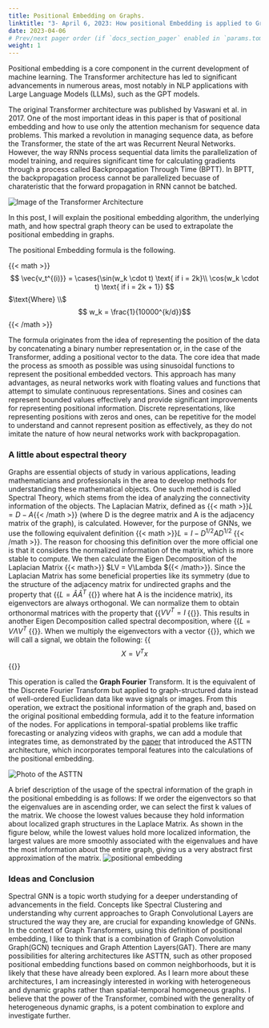 ```yaml
---
title: Positional Embedding on Graphs.
linktitle: "3- April 6, 2023: How positional Embedding is applied to Graph Neural Networks."
date: 2023-04-06
# Prev/next pager order (if `docs_section_pager` enabled in `params.toml`)
weight: 1
---
```

Positional embedding is a core component in the current development of machine learning. The Transformer architecture has led to significant advancements in numerous areas, most notably in NLP applications with Large Language Models (LLMs), such as the GPT models.

The original Transformer architecture was published by Vaswani et al. in 2017. One of the most important ideas in this paper is that of positional embedding and how to use only the attention mechanism for sequence data problems. This marked a revolution in managing sequence data, as before the Transformer, the state of the art was Recurrent Neural Networks. However, the way RNNs process sequential data limits the parallelization of model training, and requires significant time for calculating gradients through a process called Backpropagation Through Time (BPTT). In BPTT, the backpropagation process cannot be parallelized becuase of charateristic that the forward propagation in RNN cannot be batched.

![Image of the Transformer Architecture](transformer.png 'Original Transformer architecture Diagram')

In this post, I will explain the positional embedding algorithm, the underlying math, and how spectral graph theory can be used to extrapolate the positional embedding in graphs.

The positional Embedding formula is the following.

{{< math >}}
$$
\vec{v_t^{(i)}} = \cases{\sin(w_k \cdot t) \text{   if i = 2k}\\ \cos(w_k \cdot t) \text{ if  i = 2k + 1}} 
$$
$\text{Where} \\$
$$ w_k = \frac{1}{10000^{k/d}}$$
{{< /math >}}

The formula originates from the idea of representing the position of the data by concatenating a binary number representation or, in the case of the Transformer, adding a positional vector to the data. The core idea that made the process as smooth as possible was using sinusoidal functions to represent the positional embedded vectors. This approach has many advantages, as neural networks work with floating values and functions that attempt to simulate continuous representations. Sines and cosines can represent bounded values effectively and provide significant improvements for representing positional information. Discrete representations, like representing positions with zeros and ones, can be repetitive for the model to understand and cannot represent position as effectively, as they do not imitate the nature of how neural networks work with backpropagation.

### A little about espectral theory

Graphs are essential objects of study in various applications, leading mathematicians and professionals in the area to develop methods for understanding these mathematical objects. One such method is called Spectral Theory, which stems from the idea of analyzing the connectivity information of the objects. The Laplacian Matrix, defined as {{< math >}}$L = D - A${{< /math >}} (where D is the degree matrix and A is the adjacency matrix of the graph), is calculated. However, for the purpose of GNNs, we use the following equivalent definition {{< math >}}$L = I - D^{1/2}AD^{1/2}$ {{< /math >}}. The reason for choosing this definition over the more official one is that it considers the normalized information of the matrix, which is more stable to compute. We then calculate the Eigen Decomposition of the Laplacian Matrix {{< math>}} $LV = V\Lambda ${{< /math>}}. Since the Laplacian Matrix has some beneficial properties like its symmetry (due to the structure of the adjacency matrix for undirected graphs and the property that {{<math>}} $L = \hat{A}\hat{A}^T$ {{</math>}} where hat A is the incidence matrix), its eigenvectors are always orthogonal. We can normalize them to obtain orthonormal matrices with the property that {{<math>}} $V V^T = I$ {{</math>}}. This results in another Eigen Decomposition called spectral decomposition, where {{<math>}} $L = V\Lambda V^T$ {{</math>}}. When we multiply the eigenvectors with a vector {{<math>}} $ x${{</math>}}, which we will call a signal, we obtain the following:
{{<math>}}
$$
X = V^T x
$$
{{</math>}}

This operation is called the **Graph Fourier** Transform. It is the equivalent of the Discrete Fourier Transform but applied to graph-structured data instead of well-ordered Euclidean data like wave signals or images. From this operation, we extract the positional information of the graph and, based on the original positional embedding formula, add it to the feature information of the nodes. For applications in temporal-spatial problems like traffic forecasting or analyzing videos with graphs, we can add a module that integrates time, as demonstrated by the [paper](https://arxiv.org/abs/2207.05064) that introduced the ASTTN architecture, which incorporates temporal features into the calculations of the positional embedding.

![Photo of the ASTTN](asttn.png)

A brief description of the usage of the spectral information of the graph in the positional embedding is as follows: If we order the eigenvectors so that the eigenvalues are in ascending order, we can select the first k values of the matrix. We choose the lowest values because they hold information about localized graph structures in the Laplace Matrix. As shown in the figure below, while the lowest values hold more localized information, the largest values are more smoothly associated with the eigenvalues and have the most information about the entire graph, giving us a very abstract first approximation of the matrix.
![positional embedding](pe.jpg)

### Ideas and Conclusion

Spectral GNN is a topic worth studying for a deeper understanding of advancements in the field. Concepts like Spectral Clustering and understanding why current approaches to Graph Convolutional Layers are structured the way they are, are crucial for expanding knowledge of GNNs. In the context of Graph Transformers, using this definition of positional embedding, I like to think that is a combination of Graph Convolution Graph(GCN) tecniques and Graph Attention Layers(GAT). There are many possibilities for altering architectures like ASTTN, such as other proposed positional embedding functions based on common neighborhoods, but it is likely that these have already been explored. As I learn more about these architectures, I am increasingly interested in working with heterogeneous and dynamic graphs rather than spatial-temporal homogeneous graphs. I believe that the power of the Transformer, combined with the generality of heterogeneous dynamic graphs, is a potent combination to explore and investigate further.

